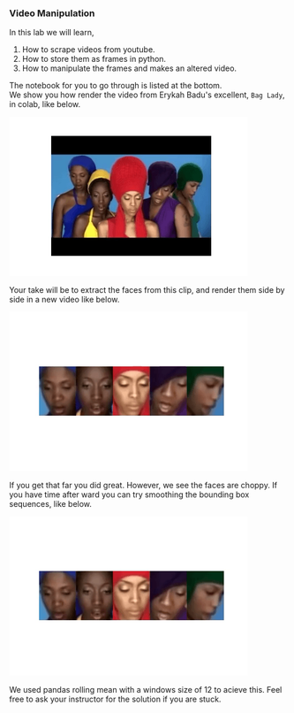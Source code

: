 ### Video Manipulation

In this lab we will learn,
1. How to scrape videos from youtube.   
2. How to store them as frames in python.  
3. How to manipulate the frames and makes an altered video.   

The notebook for you to go through is listed at the bottom.  
We show you how render the video from Erykah Badu's excellent, `Bag Lady`, in colab, like below.   
     
![](figs/original.gif)  
     
Your take will be to extract the faces from this clip, and render them side by side in a new video like below. 
   
![](figs/raw_bboxes.gif)  
     
If you get that far you did great. However, we see the faces are choppy. If you have time after ward you can try smoothing the bounding box sequences, like below. 

![](figs/smoothed_bboxes.gif)   
    
We used pandas rolling mean with a windows size of 12 to acieve this. Feel free to ask your instructor for the solution if you are stuck.    
